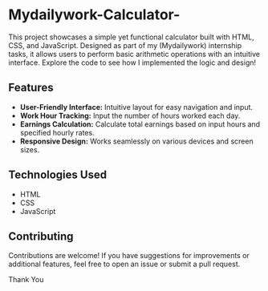 # Mydailywork-Calculator-
This project showcases a simple yet functional calculator built with HTML, CSS, and JavaScript. Designed as part of my (Mydailywork) internship tasks, it allows users to perform basic arithmetic operations with an intuitive interface. Explore the code to see how I implemented the logic and design!

## Features

- **User-Friendly Interface:** Intuitive layout for easy navigation and input.
- **Work Hour Tracking:** Input the number of hours worked each day.
- **Earnings Calculation:** Calculate total earnings based on input hours and specified hourly rates.
- **Responsive Design:** Works seamlessly on various devices and screen sizes.

## Technologies Used

- HTML
- CSS
- JavaScript

## Contributing

Contributions are welcome! If you have suggestions for improvements or additional features, feel free to open an issue or submit a pull request.

Thank You

